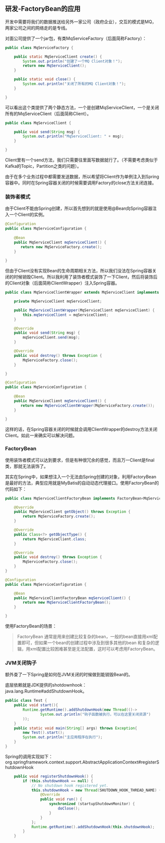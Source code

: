 ## 研发-FactoryBean的应用

开发中需要将我们的数据推送给另外一家公司（政府企业），交互的模式是MQ，两家公司之间的网络走的是专线。

对面公司提供了一个jar包，有类MqServiceFactory（后面简称Factory）：

```java
public class MqServiceFactory {

    public static MqServiceClient create() {
        System.out.println("创建了一个MQ Client对象！");
        return new MqServiceClient();
    }

    public static void close() {
        System.out.println("关闭了所有的MQ Client对象！");
    }

}
```

可以看出这个类提供了两个静态方法，一个是创建MqServiceClient，一个是关闭所有的MqServiceClient（后面简称Client）。

```java
public class MqServiceClient {

    public void send(String msg) {
        System.out.println("MqServiceClient: " + msg);
    }

}
```

Client里有一个send方法，我们只需要往里面写数据就行了。（不需要考虑类似于Kafka的Topic，Partition之类的问题）。

由于在多个业务过程中都需要发送数据，所以希望将Client作为单例注入到Spring容器中。同时在Spring容器关闭的时候需要调用Factory的close方法关闭连接。

### 装饰者模式

由于Client不能由Spring创建，所以首先想到的就是使用@Bean向Spring容器注入一个Client的实例。

```java
@Configuration
public class MqServiceConfiguration {
    
    @Bean
    public MqServiceClient mqServiceClient() {
       return new MqServiceFactory.create();
    }
    
}
```

但由于Client没有实现Bean的生命周期相关方法，所以我们没法在Spring容器关闭的时候销毁Client。所以我利用了装饰者模式装饰了一下Client，然后将装饰后的Client对象（后面简称ClientWrapper）注入Spring容器。

```java
public class MqServiceClientWrapper extends MqServiceClient implements DisposableBean {

    private MqServiceClient mqServiceClient;

    public MqServiceClientWrapper(MqServiceClient mqServiceClient) {
        this.mqServiceClient = mqServiceClient;
    }

    @Override
    public void send(String msg) {
        mqServiceClient.send(msg);
    }

    @Override
    public void destroy() throws Exception {
        MqServiceFactory.close();
    }

}
```

```java
@Configuration
public class MqServiceConfiguration {
    
    @Bean
    public MqServiceClient mqServiceClient() {
       return new MqServiceClientWrapper(MqServiceFactory.create());
    }
    
}
```

这样的话，在Spring容器关闭的时候就会调用ClientWrapper的destroy方法关闭Client。如此一来确实可以解决问题。

### FactoryBean

使用装饰者模式可以达到要求，但是有种很冗余的感觉，而且万一Client是final类，那就无法装饰了。

其实在Spring中，如果想注入一个无法由Spring创建的对象，利用FactoryBean是最好的方法，典型应用就是MyBatis的自动动态代理接口。使用FactoryBean的代码如下：

```java
public class MqServiceClientFactoryBean implements FactoryBean<MqServiceClient>, DisposableBean {

    @Override
    public MqServiceClient getObject() throws Exception {
        return MqServiceFactory.create();
    }

    @Override
    public Class<?> getObjectType() {
        return MqServiceClient.class;
    }

    @Override
    public void destroy() throws Exception {
        MqServiceFactory.close();
    }
}
```

```java
@Configuration
public class MqServiceConfiguration {

    @Bean
    public MqServiceClientFactoryBean mqServiceClient() {
        return new MqServiceClientFactoryBean();
    }

}
```

使用FactoryBean的场景：

> FactoryBean 通常是用来创建比较复杂的bean，一般的bean直接用xml配置即可，但如果一个bean的创建过程中涉及到很多其他的bean 和复杂的逻辑，用xml配置比较困难甚至是无法配置，这时可以考虑用FactoryBean。

### JVM关闭钩子

额外查了一下Spring是如何在JVM关闭的时候做到能销毁Bean的。

底层依赖就是JDK提供的shotdownhook：java.lang.Runtime#addShutdownHook。

```java
public class Test {
    public void start(){
        Runtime.getRuntime().addShutdownHook(new Thread(()-> 
                System.out.println("钩子函数被执行，可以在这里关闭资源")
        ));
    }
    public static void main(String[] args) throws Exception{
        new Test().start();
        System.out.println("主应用程序在执行");
    }
}
```

Spring的调用实现如下：org.springframework.context.support.AbstractApplicationContext#registerShutdownHook

```java
	public void registerShutdownHook() {
		if (this.shutdownHook == null) {
			// No shutdown hook registered yet.
			this.shutdownHook = new Thread(SHUTDOWN_HOOK_THREAD_NAME) {
				@Override
				public void run() {
					synchronized (startupShutdownMonitor) {
						doClose();
					}
				}
			};
			Runtime.getRuntime().addShutdownHook(this.shutdownHook);
		}
	}
```















